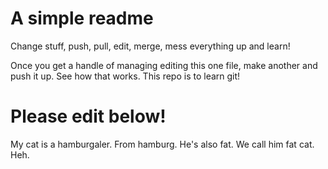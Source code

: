 # A simple readme

Change stuff, push, pull, edit, merge, mess everything up and learn!

Once you get a handle of managing editing this one file, make another and
push it up. See how that works. This repo is to learn git!

# Please edit below!

My cat is a hamburgaler. From hamburg. He's also fat. We call him fat cat. Heh.
